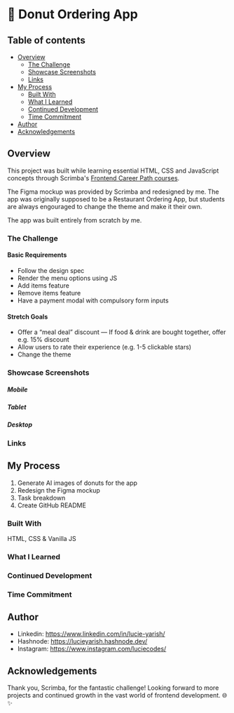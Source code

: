 # 🍩 Donut Ordering App

## Table of contents

- [Overview](#overview)
  - [The Challenge](#the-challenge)
  - [Showcase Screenshots](#showcase-screenshots)
  - [Links](#links)
- [My Process](#my-process)
  - [Built With](#built-with)
  - [What I Learned](#what-i-learned)
  - [Continued Development](#continued-development)
  - [Time Commitment](#time-commitment)
- [Author](#author)
- [Acknowledgements](#acknowledgements)

## Overview
This project was built while learning essential HTML, CSS and JavaScript concepts through Scrimba's [Frontend Career Path courses](https://scrimba.com/learn/frontend). 

The Figma mockup was provided by Scrimba and redesigned by me. The app was originally supposed to be a Restaurant Ordering App, but students are always engouraged to change the theme and make it their own.

The app was built entirely from scratch by me.

### The Challenge
#### Basic Requirements
- Follow the design spec
- Render the menu options using JS
- Add items feature
- Remove items feature
- Have a payment modal with compulsory form inputs

#### Stretch Goals
- Offer a “meal deal” discount — If food & drink are bought together, offer e.g. 15% discount
- Allow users to rate their experience (e.g. 1-5 clickable stars)
- Change the theme

### Showcase Screenshots
##### Mobile

##### Tablet

##### Desktop

### Links

## My Process
1. Generate AI images of donuts for the app
2. Redesign the Figma mockup
3. Task breakdown
4. Create GitHub README

### Built With
HTML, CSS & Vanilla JS

### What I Learned

### Continued Development

### Time Commitment

## Author
- Linkedin: https://www.linkedin.com/in/lucie-yarish/
- Hashnode: https://lucieyarish.hashnode.dev/
- Instagram: https://www.instagram.com/luciecodes/

## Acknowledgements
Thank you, Scrimba, for the fantastic challenge! Looking forward to more projects and continued growth in the vast world of frontend development. 🌐✨
